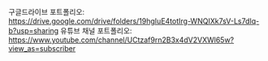 구글드라이브 포트폴리오: https://drive.google.com/drive/folders/19hgIuE4totIrg-WNQIXk7sV-Ls7dIq-b?usp=sharing
유튜브 채널 포트폴리오: https://www.youtube.com/channel/UCtzaf9rn2B3x4dV2VXWl65w?view_as=subscriber
